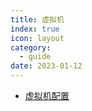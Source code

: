 ```yaml
---
title: 虚拟机
index: true
icon: layout
category:
  - guide
date: 2023-01-12
---
```


- [虚拟机配置](vm-config.md)
